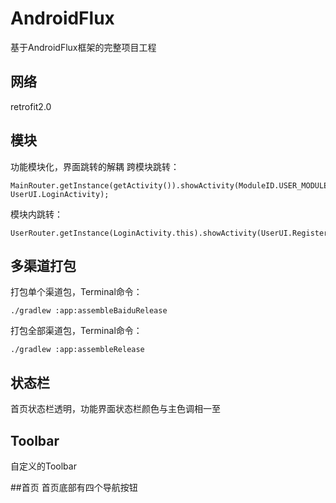 # AndroidFlux
基于AndroidFlux框架的完整项目工程

## 网络
retrofit2.0

## 模块
功能模块化，界面跳转的解耦
跨模块跳转：
```
MainRouter.getInstance(getActivity()).showActivity(ModuleID.USER_MODULE_ID, UserUI.LoginActivity);
```
模块内跳转：
```
UserRouter.getInstance(LoginActivity.this).showActivity(UserUI.RegisterActivity);
```

## 多渠道打包
打包单个渠道包，Terminal命令：
```
./gradlew :app:assembleBaiduRelease
```

打包全部渠道包，Terminal命令：
```
./gradlew :app:assembleRelease
```

## 状态栏
首页状态栏透明，功能界面状态栏颜色与主色调相一至

## Toolbar
自定义的Toolbar

##首页
首页底部有四个导航按钮